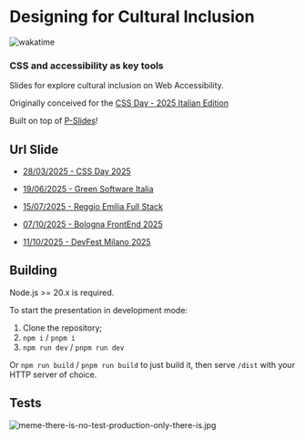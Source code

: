 # Designing for Cultural Inclusion

![wakatime](https://wakatime.com/badge/user/2729ac0c-0ebb-4599-b424-3a6648627bff/project/5ad289af-c91a-4f9b-b995-9645390f3264.svg)

### CSS and accessibility as key tools

Slides for explore cultural inclusion on Web Accessibility.

Originally conceived for the [CSS Day - 2025 Italian Edition](https://2025.cssday.it/)

Built on top of [P-Slides](https://github.com/MaxArt2501/p-slides)!

## Url Slide

- [28/03/2025 - CSS Day 2025](https://css-accessibility-cultural-inclusion.pages.dev/css-day-2025/)

- [19/06/2025 - Green Software Italia](https://css-accessibility-cultural-inclusion-v2.pages.dev/green-software-italia-2025/)

- [15/07/2025 - Reggio Emilia Full Stack](https://css-accessibility-cultural-inclusion-v2.pages.dev/reggio-emilia-full-stack-2025/)

- [07/10/2025 - Bologna FrontEnd 2025](https://css-accessibility-cultural-inclusion-v2.pages.dev/bologna-front-end-2025/)

- [11/10/2025 - DevFest Milano 2025](https://css-accessibility-cultural-inclusion-v2.pages.dev/devfest-milano-2025/)

## Building

Node.js >= 20.x is required.

To start the presentation in development mode:

1. Clone the repository;
2. `npm i` / `pnpm i`
3. `npm run dev` / `pnpm run dev`

Or `npm run build` / `pnpm run build` to just build it, then serve `/dist` with your HTTP server of choice.

## Tests

![meme-there-is-no-test-production-only-there-is.jpg](https://i.postimg.cc/9Q477w17/meme-there-is-no-test-production-only-there-is.jpg)
